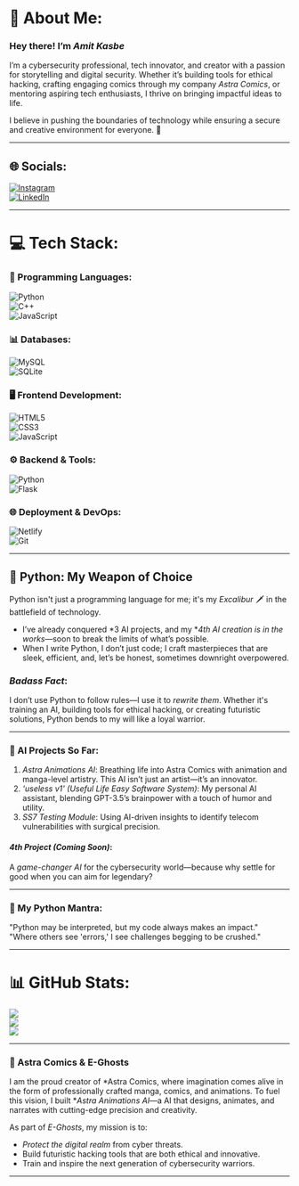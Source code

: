 # 💫 About Me:
### Hey there! I’m *Amit Kasbe*  
I’m a cybersecurity professional, tech innovator, and creator with a passion for storytelling and digital security. Whether it’s building tools for ethical hacking, crafting engaging comics through my company *Astra Comics*, or mentoring aspiring tech enthusiasts, I thrive on bringing impactful ideas to life.  

I believe in pushing the boundaries of technology while ensuring a secure and creative environment for everyone. 🚀  

---

## 🌐 Socials:
[![Instagram](https://img.shields.io/badge/Instagram-%23E4405F.svg?logo=Instagram&logoColor=white)](https://instagram.com/amit_kasbe_23)  
[![LinkedIn](https://img.shields.io/badge/LinkedIn-%230077B5.svg?logo=linkedin&logoColor=white)](https://www.linkedin.com/in/amit-kasbe-a85896235/)

---

# 💻 Tech Stack:  
### 🚀 Programming Languages:  
![Python](https://img.shields.io/badge/Python-%2314354C.svg?style=flat&logo=python&logoColor=%23FFDD54)  
![C++](https://img.shields.io/badge/C%2B%2B-%2300599C.svg?style=flat&logo=c%2B%2B&logoColor=white)  
![JavaScript](https://img.shields.io/badge/JavaScript-%23F7DF1E.svg?style=flat&logo=javascript&logoColor=%23000000)  

### 📊 Databases:  
![MySQL](https://img.shields.io/badge/MySQL-%234479A1.svg?style=flat&logo=mysql&logoColor=white)  
![SQLite](https://img.shields.io/badge/SQLite-%2307405e.svg?style=flat&logo=sqlite&logoColor=white)  

### 🖥 Frontend Development:  
![HTML5](https://img.shields.io/badge/HTML5-%23E34F26.svg?style=flat&logo=html5&logoColor=white)  
![CSS3](https://img.shields.io/badge/CSS3-%231572B6.svg?style=flat&logo=css3&logoColor=white)  
![JavaScript](https://img.shields.io/badge/JavaScript-%23323330.svg?style=flat&logo=javascript&logoColor=%23F7DF1E)  

### ⚙ Backend & Tools:  
![Python](https://img.shields.io/badge/Python-%2314354C.svg?style=flat&logo=python&logoColor=%23FFDD54)  
![Flask](https://img.shields.io/badge/Flask-%23000.svg?style=flat&logo=flask&logoColor=white)   

### 🌐 Deployment & DevOps:  
![Netlify](https://img.shields.io/badge/Netlify-%2300C7B7.svg?style=flat&logo=netlify&logoColor=white)   
![Git](https://img.shields.io/badge/Git-%23F05033.svg?style=flat&logo=git&logoColor=white)  


---

## 🐍 Python: My Weapon of Choice  
Python isn't just a programming language for me; it's my *Excalibur* 🗡 in the battlefield of technology.  
- I’ve already conquered *3 AI projects, and my **4th AI creation is in the works*—soon to break the limits of what’s possible.  
- When I write Python, I don’t just code; I craft masterpieces that are sleek, efficient, and, let’s be honest, sometimes downright overpowered.  

### *Badass Fact*:  
I don’t use Python to follow rules—I use it to *rewrite them*. Whether it's training an AI, building tools for ethical hacking, or creating futuristic solutions, Python bends to my will like a loyal warrior.  

---

### 🤖 AI Projects So Far:  
1. *Astra Animations AI*: Breathing life into Astra Comics with animation and manga-level artistry. This AI isn’t just an artist—it’s an innovator.  
2. *'useless v1' (Useful Life Easy Software System)*: My personal AI assistant, blending GPT-3.5’s brainpower with a touch of humor and utility.  
3. *SS7 Testing Module*: Using AI-driven insights to identify telecom vulnerabilities with surgical precision.  

#### *4th Project (Coming Soon)*:  
A *game-changer AI* for the cybersecurity world—because why settle for good when you can aim for legendary?  

---

### 💬 My Python Mantra:  
"Python may be interpreted, but my code always makes an impact."  
"Where others see 'errors,' I see challenges begging to be crushed."  

---

# 📊 GitHub Stats:
![](https://github-readme-stats.vercel.app/api?username=Lucifer-0217&theme=dark&hide_border=false&include_all_commits=false&count_private=false)<br/>
![](https://github-readme-streak-stats.herokuapp.com/?user=Lucifer-0217&theme=dark&hide_border=false)<br/>
![](https://github-readme-stats.vercel.app/api/top-langs/?username=Lucifer-0217&theme=dark&hide_border=false&include_all_commits=false&count_private=false&layout=compact)  

---

### 🚀 Astra Comics & E-Ghosts  
I am the proud creator of *Astra Comics, where imagination comes alive in the form of professionally crafted manga, comics, and animations. To fuel this vision, I built **Astra Animations AI*—a AI that designs, animates, and narrates with cutting-edge precision and creativity.  

As part of *E-Ghosts*, my mission is to:  
- *Protect the digital realm* from cyber threats.  
- Build futuristic hacking tools that are both ethical and innovative.  
- Train and inspire the next generation of cybersecurity warriors.  

---

<!-- Proudly created with GPRM ( https://gprm.itsvg.in ) -->
